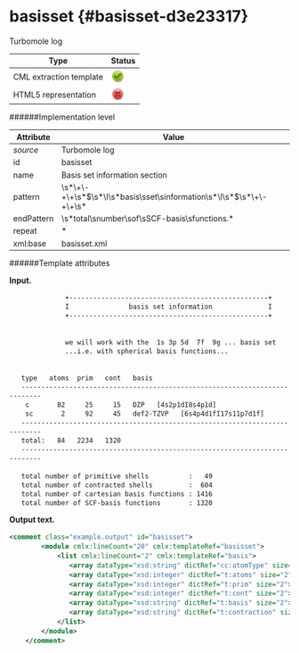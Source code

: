 # basisset {#basisset-d3e23317}

Turbomole log

| Type                                                                                                                                                | Status                                                                                                                                              |
|----|----|
| CML extraction template                                                                                                                             | ![](/imgs/Total.png)                                                                                                                                |
| HTML5 representation                                                                                                                                | ![](/imgs/None.png)                                                                                                                                 |

######Implementation level

| Attribute                                                                                                                                           | Value                                                                                                                                               |
|----|----|
| *source*                                                                                                                                            | Turbomole log                                                                                                                                       |
| id                                                                                                                                                  | basisset                                                                                                                                            |
| name                                                                                                                                                | Basis set information section                                                                                                                       |
| pattern                                                                                                                                             | \\s\*\\+\\-+\\+\\s\*\$\\s\*\\I\\s\*basis\\sset\\sinformation\\s\*\\I\\s\*\$\\s\*\\+\\-+\\+\\s\*                                                     |
| endPattern                                                                                                                                          | \\s\*total\\snumber\\sof\\sSCF-basis\\sfunctions.\*                                                                                                 |
| repeat                                                                                                                                              | \*                                                                                                                                                  |
| xml:base                                                                                                                                            | basisset.xml                                                                                                                                        |

######Template attributes

**Input.**

                  +--------------------------------------------------+
                  I               basis set information              I
                  +--------------------------------------------------+


                  we will work with the  1s 3p 5d  7f  9g ... basis set
                  ...i.e. with spherical basis functions...


       type   atoms  prim   cont   basis
       ---------------------------------------------------------------------------
        c       82     25     15   DZP   [4s2p1dI8s4p1d]
        sc       2     92     45   def2-TZVP   [6s4p4d1fI17s11p7d1f]
       ---------------------------------------------------------------------------
       total:   84   2234   1320
       ---------------------------------------------------------------------------

       total number of primitive shells          :   49
       total number of contracted shells         :  604
       total number of cartesian basis functions : 1416
       total number of SCF-basis functions       : 1320 
        

**Output text.**

```xml
<comment class="example.output" id="basisset">
        <module cmlx:lineCount="20" cmlx:templateRef="basisset">
            <list cmlx:lineCount="2" cmlx:templateRef="basis">
               <array dataType="xsd:string" dictRef="cc:atomType" size="2">c sc</array>
               <array dataType="xsd:integer" dictRef="t:atoms" size="2">82 2</array>
               <array dataType="xsd:integer" dictRef="t:prim" size="2">25 92</array>
               <array dataType="xsd:integer" dictRef="t:cont" size="2">15 45</array>
               <array dataType="xsd:string" dictRef="t:basis" size="2">DZP def2-TZVP</array>
               <array dataType="xsd:string" dictRef="t:contraction" size="2">[4s2p1dI8s4p1d] [6s4p4d1fI17s11p7d1f]</array>
            </list>
        </module>
    </comment>
```
